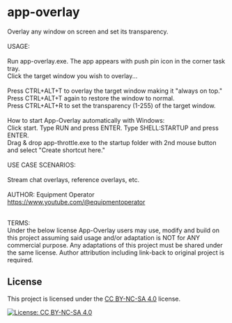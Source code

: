 # app-overlay
Overlay any window on screen and set its transparency. <br><br>
USAGE: <br><br>
Run app-overlay.exe. The app appears with push pin icon in the corner task tray. <br>
Click the target window you wish to overlay... <br><br>
Press CTRL+ALT+T to overlay the target window making it "always on top." <br>
Press CTRL+ALT+T again to restore the window to normal. <br>
Press CTRL+ALT+R to set the transparency (1-255) of the target window. <br> <br>
How to start App-Overlay automatically with Windows: <br>
Click start. Type RUN and press ENTER. Type SHELL:STARTUP and press ENTER. <br>
Drag & drop app-throttle.exe to the startup folder with 2nd mouse button and select "Create shortcut here." <br><br>
USE CASE SCENARIOS: <br><br>
Stream chat overlays, reference overlays, etc. <br><br>
AUTHOR: Equipment Operator <br>
https://www.youtube.com/@equipmentoperator <br><br>

TERMS: <Br>
Under the below license App-Overlay users may use, modify and build on this project assuming said usage and/or adaptation is NOT for ANY commercial purpose. Any adaptations of this project must be shared under the same license. Author attribution including link-back to original project is required. <br>
## License
This project is licensed under the [CC BY-NC-SA 4.0](https://creativecommons.org/licenses/by-nc-sa/4.0/) license.

[![License: CC BY-NC-SA 4.0](https://img.shields.io/badge/License-CC%20BY--NC--SA%204.0-lightgrey.svg)](https://creativecommons.org/licenses/by-nc-sa/4.0/)
